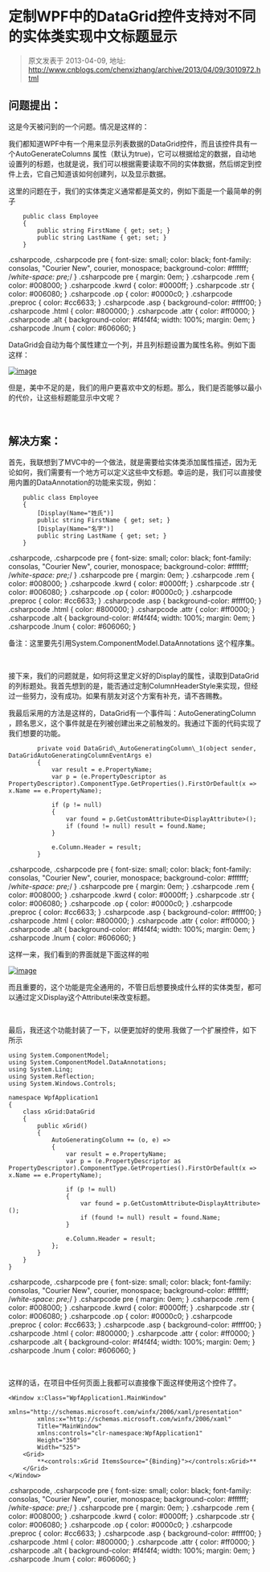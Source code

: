 # 定制WPF中的DataGrid控件支持对不同的实体类实现中文标题显示 
> 原文发表于 2013-04-09, 地址: http://www.cnblogs.com/chenxizhang/archive/2013/04/09/3010972.html 


问题提出：
-----

 这是今天被问到的一个问题。情况是这样的：

 我们都知道WPF中有一个用来显示列表数据的DataGrid控件，而且该控件具有一个AutoGenerateColumns 属性（默认为true)，它可以根据给定的数据，自动地设置列的标题，也就是说，我们可以根据需要读取不同的实体数据，然后绑定到控件上去，它自己知道该如何创建列，以及显示数据。

 这里的问题在于，我们的实体类定义通常都是英文的，例如下面是一个最简单的例子


```
    public class Employee
    {
        public string FirstName { get; set; }
        public string LastName { get; set; }
    }
```


.csharpcode, .csharpcode pre
{
 font-size: small;
 color: black;
 font-family: consolas, "Courier New", courier, monospace;
 background-color: #ffffff;
 /*white-space: pre;*/
}
.csharpcode pre { margin: 0em; }
.csharpcode .rem { color: #008000; }
.csharpcode .kwrd { color: #0000ff; }
.csharpcode .str { color: #006080; }
.csharpcode .op { color: #0000c0; }
.csharpcode .preproc { color: #cc6633; }
.csharpcode .asp { background-color: #ffff00; }
.csharpcode .html { color: #800000; }
.csharpcode .attr { color: #ff0000; }
.csharpcode .alt 
{
 background-color: #f4f4f4;
 width: 100%;
 margin: 0em;
}
.csharpcode .lnum { color: #606060; }




DataGrid会自动为每个属性建立一个列，并且列标题设置为属性名称。例如下面这样：


[![image](http://images.cnitblog.com/blog/9072/201304/09204159-ee3ef1d00aab4769a7955c856704586a.png "image")](http://images.cnitblog.com/blog/9072/201304/09204159-d0e6bd3ee3ff4462a2a50ca32578aa9b.png)


但是，美中不足的是，我们的用户更喜欢中文的标题。那么，我们是否能够以最小的代价，让这些标题能显示中文呢？


 


解决方案：
-----


首先，我联想到了MVC中的一个做法，就是需要给实体类添加属性描述，因为无论如何，我们需要有一个地方可以定义这些中文标题。幸运的是，我们可以直接使用内置的DataAnnotation的功能来实现，例如：


```
    public class Employee
    {
        [Display(Name="姓氏")]
        public string FirstName { get; set; }
        [Display(Name="名字")]
        public string LastName { get; set; }
    }
```


.csharpcode, .csharpcode pre
{
 font-size: small;
 color: black;
 font-family: consolas, "Courier New", courier, monospace;
 background-color: #ffffff;
 /*white-space: pre;*/
}
.csharpcode pre { margin: 0em; }
.csharpcode .rem { color: #008000; }
.csharpcode .kwrd { color: #0000ff; }
.csharpcode .str { color: #006080; }
.csharpcode .op { color: #0000c0; }
.csharpcode .preproc { color: #cc6633; }
.csharpcode .asp { background-color: #ffff00; }
.csharpcode .html { color: #800000; }
.csharpcode .attr { color: #ff0000; }
.csharpcode .alt 
{
 background-color: #f4f4f4;
 width: 100%;
 margin: 0em;
}
.csharpcode .lnum { color: #606060; }




备注：这里要先引用System.ComponentModel.DataAnnotations 这个程序集。


 


接下来，我们的问题就是，如何将这里定义好的Display的属性，读取到DataGrid的列标题处。我首先想到的是，能否通过定制ColumnHeaderStyle来实现，但经过一些努力，没有成功。如果有朋友对这个方案有补充，请不吝赐教。


我最后采用的方法是这样的，DataGrid有一个事件叫：AutoGeneratingColumn  ，顾名思义，这个事件就是在列被创建出来之前触发的。我通过下面的代码实现了我们想要的功能。


```
        private void DataGrid\_AutoGeneratingColumn\_1(object sender, DataGridAutoGeneratingColumnEventArgs e)
        {
            var result = e.PropertyName;
            var p = (e.PropertyDescriptor as PropertyDescriptor).ComponentType.GetProperties().FirstOrDefault(x => x.Name == e.PropertyName);

            if (p != null)
            {
                var found = p.GetCustomAttribute<DisplayAttribute>();
                if (found != null) result = found.Name;
            }

            e.Column.Header = result;
        }
```


.csharpcode, .csharpcode pre
{
 font-size: small;
 color: black;
 font-family: consolas, "Courier New", courier, monospace;
 background-color: #ffffff;
 /*white-space: pre;*/
}
.csharpcode pre { margin: 0em; }
.csharpcode .rem { color: #008000; }
.csharpcode .kwrd { color: #0000ff; }
.csharpcode .str { color: #006080; }
.csharpcode .op { color: #0000c0; }
.csharpcode .preproc { color: #cc6633; }
.csharpcode .asp { background-color: #ffff00; }
.csharpcode .html { color: #800000; }
.csharpcode .attr { color: #ff0000; }
.csharpcode .alt 
{
 background-color: #f4f4f4;
 width: 100%;
 margin: 0em;
}
.csharpcode .lnum { color: #606060; }




这样一来，我们看到的界面就是下面这样的啦


[![image](http://images.cnitblog.com/blog/9072/201304/09204200-1083d460daf64fd1a38d96e1302f3566.png "image")](http://images.cnitblog.com/blog/9072/201304/09204159-5cb304f6fd7746bba4385efef9e8c8aa.png)


而且重要的，这个功能是完全通用的，不管日后想要换成什么样的实体类型，都可以通过定义Display这个Attributel来改变标题。


 


最后，我还这个功能封装了一下，以便更加好的使用.我做了一个扩展控件，如下所示


```
using System.ComponentModel;
using System.ComponentModel.DataAnnotations;
using System.Linq;
using System.Reflection;
using System.Windows.Controls;

namespace WpfApplication1
{
    class xGrid:DataGrid
    {
        public xGrid()
        {
            AutoGeneratingColumn += (o, e) =>
            {
                var result = e.PropertyName;
                var p = (e.PropertyDescriptor as PropertyDescriptor).ComponentType.GetProperties().FirstOrDefault(x => x.Name == e.PropertyName);

                if (p != null)
                {
                    var found = p.GetCustomAttribute<DisplayAttribute>();
                    if (found != null) result = found.Name;
                }

                e.Column.Header = result;
            };
        }
    }
}

```

.csharpcode, .csharpcode pre
{
 font-size: small;
 color: black;
 font-family: consolas, "Courier New", courier, monospace;
 background-color: #ffffff;
 /*white-space: pre;*/
}
.csharpcode pre { margin: 0em; }
.csharpcode .rem { color: #008000; }
.csharpcode .kwrd { color: #0000ff; }
.csharpcode .str { color: #006080; }
.csharpcode .op { color: #0000c0; }
.csharpcode .preproc { color: #cc6633; }
.csharpcode .asp { background-color: #ffff00; }
.csharpcode .html { color: #800000; }
.csharpcode .attr { color: #ff0000; }
.csharpcode .alt 
{
 background-color: #f4f4f4;
 width: 100%;
 margin: 0em;
}
.csharpcode .lnum { color: #606060; }

 


这样的话，在项目中任何页面上我都可以直接像下面这样使用这个控件了。


```
<Window x:Class="WpfApplication1.MainWindow"
        xmlns="http://schemas.microsoft.com/winfx/2006/xaml/presentation"
        xmlns:x="http://schemas.microsoft.com/winfx/2006/xaml"
        Title="MainWindow"
        xmlns:controls="clr-namespace:WpfApplication1"
        Height="350"
        Width="525">
    <Grid>
        **<controls:xGrid ItemsSource="{Binding}"></controls:xGrid>**
    </Grid>
</Window>

```

.csharpcode, .csharpcode pre
{
 font-size: small;
 color: black;
 font-family: consolas, "Courier New", courier, monospace;
 background-color: #ffffff;
 /*white-space: pre;*/
}
.csharpcode pre { margin: 0em; }
.csharpcode .rem { color: #008000; }
.csharpcode .kwrd { color: #0000ff; }
.csharpcode .str { color: #006080; }
.csharpcode .op { color: #0000c0; }
.csharpcode .preproc { color: #cc6633; }
.csharpcode .asp { background-color: #ffff00; }
.csharpcode .html { color: #800000; }
.csharpcode .attr { color: #ff0000; }
.csharpcode .alt 
{
 background-color: #f4f4f4;
 width: 100%;
 margin: 0em;
}
.csharpcode .lnum { color: #606060; }
